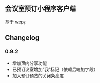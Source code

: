 ## 会议室预订小程序客户端

基于 [wepy](https://github.com/wepyjs/wepy)


## Changelog

### 0.9.2
* 增加页内分享功能
* 已预订议室增加“我”标记（依赖后端加字段）
* 加大预订预览的关闭条高度
